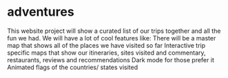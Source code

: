 # adventures
This website project will show a curated list of our trips together and all the fun we had. We will have a lot of cool features like:
There will be a master map that shows all of the places we have visited so far
Interactive trip specific maps that show our itineraries, sites visited and commentary, restaurants, reviews and recommendations 
Dark mode for those prefer it
Animated flags of the countries/ states visited

